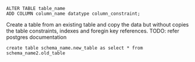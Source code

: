 ```
ALTER TABLE table_name 
ADD COLUMN column_name datatype column_constraint;
```


Create a table from an existing table and copy the data but without copies the table constraints, indexes and foregin key references.
TODO: refer postgres documentation
```
create table schema_name.new_table as select * from schema_name2.old_table
```


